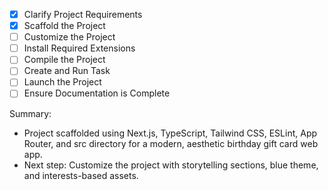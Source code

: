 - [x] Clarify Project Requirements
- [x] Scaffold the Project
- [ ] Customize the Project
- [ ] Install Required Extensions
- [ ] Compile the Project
- [ ] Create and Run Task
- [ ] Launch the Project
- [ ] Ensure Documentation is Complete

Summary:
- Project scaffolded using Next.js, TypeScript, Tailwind CSS, ESLint, App Router, and src directory for a modern, aesthetic birthday gift card web app.
- Next step: Customize the project with storytelling sections, blue theme, and interests-based assets.
